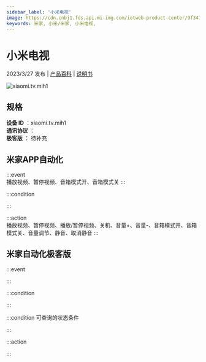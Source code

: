 ```yaml
---
sidebar_label: '小米电视'
image: https://cdn.cnbj1.fds.api.mi-img.com/iotweb-product-center/9f347598320f23a0cd21d234e0e0d893_1661155157542.png?GalaxyAccessKeyId=AKVGLQWBOVIRQ3XLEW&Expires=9223372036854775807&Signature=WfLLMjVUJdO65BWi09X2ZDVhYFY=
keywords: 米家, 小米/米家, 小米电视, 
---
```

# 小米电视

2023/3/27 发布 | [产品百科](https://home.mi.com/webapp/content/baike/product/index.html?model=xiaomi.tv.mih1/) | [说明书](https://home.mi.com/views/introduction.html?model=xiaomi.tv.mih1&region=cn)

![xiaomi.tv.mih1](https://cdn.cnbj1.fds.api.mi-img.com/iotweb-product-center/9f347598320f23a0cd21d234e0e0d893_1661155157542.png?GalaxyAccessKeyId=AKVGLQWBOVIRQ3XLEW&Expires=9223372036854775807&Signature=WfLLMjVUJdO65BWi09X2ZDVhYFY=)

## 规格  
> 
**设备 ID** ：xiaomi.tv.mih1  
**通讯协议** ：  
**极客版**  ： 待补充 


## 米家APP自动化  

:::event  
播放视频、暂停视频、音箱模式开、音箱模式关
:::

:::condition  

:::

:::action   
播放视频、暂停视频、播放/暂停视频、关机、音量+、音量-、音箱模式开、音箱模式关、音量调节、静音、取消静音
:::

## 米家自动化极客版  

:::event  

:::

:::condition  

:::

:::condition 可查询的状态条件  

:::

:::action  

:::

        
